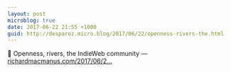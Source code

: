 ```yaml
---
layout: post
microblog: true
date: 2017-06-22 21:55 +1000
guid: http://desparoz.micro.blog/2017/06/22/openness-rivers-the.html
---
```

🔗 Openness, rivers, the IndieWeb community — [richardmacmanus.com/2017/06/2...](https://richardmacmanus.com/2017/06/22/openness-rivers-indieweb/)
